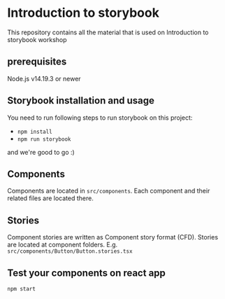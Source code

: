 # Introduction to storybook

This repository contains all the material that is used on Introduction to storybook workshop

## prerequisites

Node.js v14.19.3 or newer

## Storybook installation and usage

You need to run following steps to run storybook on this project:

- `npm install`
- `npm run storybook`

and we're good to go :)

## Components

Components are located in `src/components`. Each component and their related files are located there.

## Stories

Component stories are written as Component story format (CFD). Stories are located at component folders. E.g. `src/components/Button/Button.stories.tsx`

## Test your components on react app

`npm start`

